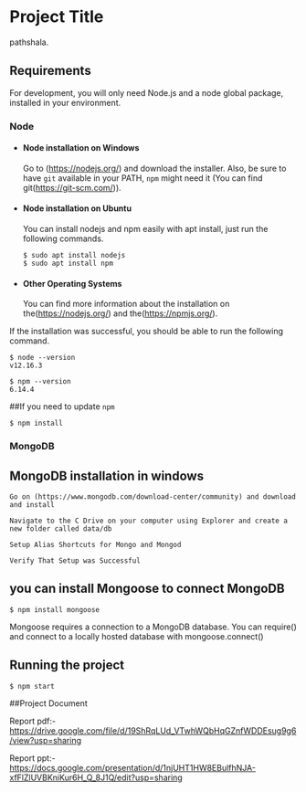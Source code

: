 # Project Title

pathshala.

## Requirements

For development, you will only need Node.js and a node global package, installed in your environment.

### Node

- #### Node installation on Windows

  Go to (https://nodejs.org/) and download the installer.
  Also, be sure to have `git` available in your PATH, `npm` might need it (You can find git(https://git-scm.com/)).

- #### Node installation on Ubuntu

  You can install nodejs and npm easily with apt install, just run the following commands.

      $ sudo apt install nodejs
      $ sudo apt install npm

- #### Other Operating Systems
  You can find more information about the installation on the(https://nodejs.org/) and the(https://npmjs.org/).

If the installation was successful, you should be able to run the following command.

    $ node --version
    v12.16.3

    $ npm --version
    6.14.4

##If you need to update `npm`

    $ npm install

### MongoDB

## MongoDB installation in windows

    Go on (https://www.mongodb.com/download-center/community) and download and install

    Navigate to the C Drive on your computer using Explorer and create a new folder called data/db

    Setup Alias Shortcuts for Mongo and Mongod

    Verify That Setup was Successful

## you can install Mongoose to connect MongoDB

    $ npm install mongoose

Mongoose requires a connection to a MongoDB database. You can require() and connect to a locally hosted database with mongoose.connect()

## Running the project

    $ npm start

##Project Document

Report pdf:-  
https://drive.google.com/file/d/19ShRqLUd_VTwhWQbHqGZnfWDDEsug9g6/view?usp=sharing

Report ppt:-
https://docs.google.com/presentation/d/1njUHT1HW8EBulfhNJA-xfFlZlUVBKniKur6H_Q_8J1Q/edit?usp=sharing
